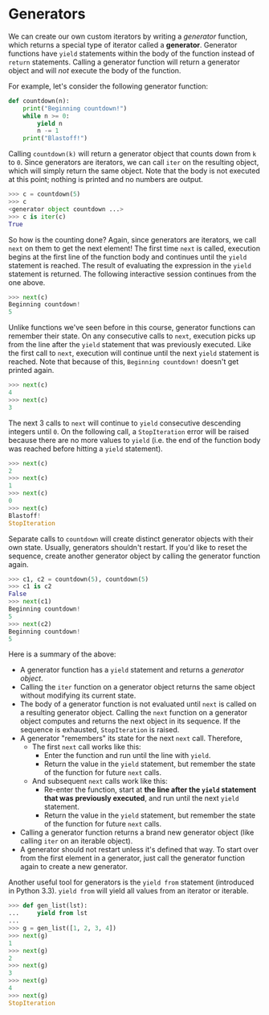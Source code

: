 # Generators

We can create our own custom iterators by writing a _generator_ function, which returns a special type of iterator called a **generator**. Generator functions have `yield` statements within the body of the function instead of `return` statements. Calling a generator function will return a generator object and will _not_ execute the body of the function.

For example, let's consider the following generator function:

```python
def countdown(n):
    print("Beginning countdown!")
    while n >= 0:
        yield n
        n -= 1
    print("Blastoff!")
```

Calling `countdown(k)` will return a generator object that counts down from `k` to `0`. Since generators are iterators, we can call `iter` on the resulting object, which will simply return the same object. Note that the body is not executed at this point; nothing is printed and no numbers are output.

```python
>>> c = countdown(5)
>>> c
<generator object countdown ...>
>>> c is iter(c)
True
```

So how is the counting done? Again, since generators are iterators, we call `next` on them to get the next element! The first time `next` is called, execution begins at the first line of the function body and continues until the `yield` statement is reached. The result of evaluating the expression in the `yield` statement is returned. The following interactive session continues from the one above.

```python
>>> next(c)
Beginning countdown!
5
```

Unlike functions we've seen before in this course, generator functions can remember their state. On any consecutive calls to `next`, execution picks up from the line after the `yield` statement that was previously executed. Like the first call to `next`, execution will continue until the next `yield` statement is reached. Note that because of this, `Beginning countdown!` doesn't get printed again.

```python
>>> next(c)
4
>>> next(c)
3
```

The next 3 calls to `next` will continue to `yield` consecutive descending integers until `0`. On the following call, a `StopIteration` error will be raised because there are no more values to `yield` (i.e. the end of the function body was reached before hitting a `yield` statement).

```python
>>> next(c)
2
>>> next(c)
1
>>> next(c)
0
>>> next(c)
Blastoff!
StopIteration
```

Separate calls to `countdown` will create distinct generator objects with their own state. Usually, generators shouldn't restart. If you'd like to reset the sequence, create another generator object by calling the generator function again.

```python
>>> c1, c2 = countdown(5), countdown(5)
>>> c1 is c2
False
>>> next(c1)
Beginning countdown!
5
>>> next(c2)
Beginning countdown!
5
```

Here is a summary of the above:

* A generator function has a `yield` statement and returns a _generator object_.
* Calling the `iter` function on a generator object returns the same object without modifying its current state.
* The body of a generator function is not evaluated until `next` is called on a resulting generator object. Calling the `next` function on a generator object computes and returns the next object in its sequence. If the sequence is exhausted, `StopIteration` is raised.
* A generator "remembers" its state for the next `next` call. Therefore,
  * The first `next` call works like this:
    * Enter the function and run until the line with `yield`.
    * Return the value in the `yield` statement, but remember the state of the function for future `next` calls.
  * And subsequent `next` calls work like this:
    * Re-enter the function, start at **the line after the `yield` statement that was previously executed**, and run until the next `yield` statement.
    * Return the value in the `yield` statement, but remember the state of the function for future `next` calls.
* Calling a generator function returns a brand new generator object (like calling `iter` on an iterable object).
* A generator should not restart unless it's defined that way. To start over from the first element in a generator, just call the generator function again to create a new generator.

Another useful tool for generators is the `yield from` statement (introduced in Python 3.3). `yield from` will yield all values from an iterator or iterable.

```python
>>> def gen_list(lst):
...     yield from lst
...
>>> g = gen_list([1, 2, 3, 4])
>>> next(g)
1
>>> next(g)
2
>>> next(g)
3
>>> next(g)
4
>>> next(g)
StopIteration
```
